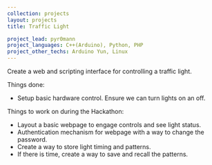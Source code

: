 ```yaml
---
collection: projects
layout: projects
title: Traffic Light

project_lead: pyr0mann
project_languages: C++(Arduino), Python, PHP
project_other_techs: Arduino Yun, Linux
---
```

Create a web and scripting interface for controlling a traffic light.

Things done:
* Setup basic hardware control. Ensure we can turn lights on an off.

Things to work on during the Hackathon:

 * Layout a basic webpage to engage controls and see light status.
 * Authentication mechanism for webpage with a way to change the password.
 * Create a way to store light timing and patterns.
 * If there is time, create a way to save and recall the patterns.
